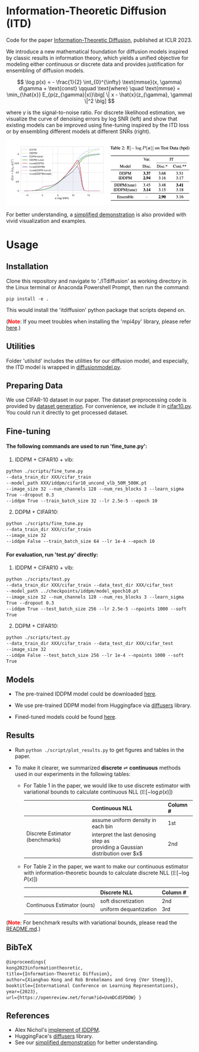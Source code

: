 # Information-Theoretic Diffusion (ITD)

Code for the paper [Information-Theoretic Diffusion](https://arxiv.org/abs/2302.03792), published at ICLR 2023.

We introduce a new mathematical foundation for diffusion models inspired by classic results in information theory, which yields a unified objective for modeling either continuous or discrete data and provides justification for ensembling of diffusion models.

$$ \log p(x) = - \frac{1}{2} \int_{0}^{\infty} \text{mmse}(x, \gamma) d\gamma + \text{const} \qquad \text{where} \quad \text{mmse} = \min_{\hat{x}} E_{p(z_{\gamma}|x)}\big[ \| x - \hat{x}(z_{\gamma}, \gamma) \|^2 \big] $$

where $\gamma$ is the signal-to-noise ratio.   For discrete likelihood estimation, we visualize the curve of denoising errors by log SNR (left) and show that existing models can be improved using fine-tuning inspired by the ITD loss or by ensembling different models at different SNRs (right).

![Discrete Results](/results/figs/discrete_fig_table.png)
 
<!-- Initial commit for improved and generalized applications of diffusion models based on an information-theoretic formulation.  -->

For better understanding, a [simplified demonstration](https://github.com/gregversteeg/InfoDiffusionSimple) is also provided with vivid visualization and examples.


# Usage
## Installation
Clone this repository and navigate to './ITdiffusion' as working directory in the Linux terminal or Anaconda Powershell Prompt, then run the command:

```
pip install -e .
```

This would install the 'itdiffusion' python package that scripts depend on.

(<span style="color:red">**Note**</span>: If you meet troubles when installing the 'mpi4py' library, please refer [here](https://pypi.org/project/mpi4py/).)


## Utilities
Folder 'utilsitd' includes the utilities for our diffusion model, and especially, the ITD model is wrapped in [diffusionmodel.py](https://github.com/kxh001/ITdiffusion/blob/main/utilsitd/diffusionmodel.py). 

## Preparing Data
We use CIFAR-10 dataset in our paper. The dataset preprocessing code is provided by [dataset generation](https://github.com/openai/improved-diffusion/tree/main/datasets).
For convenience, we include it in [cifar10.py](https://github.com/kxh001/ITdiffusion/blob/main/datasets/cifar10.py). You could run it directly to get processed dataset.

## Fine-tuning
#### The following commands are used to run 'fine_tune.py':
1. IDDPM + CIFAR10 + vlb:
```
python ./scripts/fine_tune.py 
--data_train_dir XXX/cifar_train 
--model_path XXX/iddpm/cifar10_uncond_vlb_50M_500K.pt 
--image_size 32 --num_channels 128 --num_res_blocks 3 --learn_sigma True --dropout 0.3 
--iddpm True --train_batch_size 32 --lr 2.5e-5 --epoch 10
```
2. DDPM + CIFAR10:
```
python ./scripts/fine_tune.py 
--data_train_dir XXX/cifar_train
--image_size 32
--iddpm False --train_batch_size 64 --lr 1e-4 --epoch 10
```

#### For evaluation, run 'test.py' directly:
1. IDDPM + CIFAR10 + vlb:
```
python ./scripts/test.py 
--data_train_dir XXX/cifar_train --data_test_dir XXX/cifar_test
--model_path ../checkpoints/iddpm/model_epoch10.pt 
--image_size 32 --num_channels 128 --num_res_blocks 3 --learn_sigma True --dropout 0.3 
--iddpm True --test_batch_size 256 --lr 2.5e-5 --npoints 1000 --soft True
```
2. DDPM + CIFAR10:
```
python ./scripts/test.py 
--data_train_dir XXX/cifar_train --data_test_dir XXX/cifar_test
--image_size 32
--iddpm False --test_batch_size 256 --lr 1e-4 --npoints 1000 --soft True
```

## Models
- The pre-trained IDDPM model could be downloaded [here](https://openaipublic.blob.core.windows.net/diffusion/march-2021/cifar10_uncond_vlb_50M_500K.pt).

- We use pre-trained DDPM model from Huggingface via [diffusers](https://github.com/huggingface/diffusers) library.

- Fined-tuned models could be found [here](https://github.com/kxh001/ITdiffusion/tree/main/checkpoints).


## Results
- Run ```python ./script/plot_results.py``` to get figures and tables in the paper.

- To make it clearer, we summarized **discrete** $\rightleftharpoons$ **continuous** methods used in our experiments in the following tables:

    - For Table 1 in the paper, we would like to use discrete estimator with variational bounds to calculate continuous NLL ($\mathbb{E}[-\log p(x)]$)
        <table>
        <thead>
          <tr>
            <th></th>
            <th>Continuous NLL</th>
            <th>Column #</th>
          </tr>
        </thead>
        <tbody>
          <tr>
            <td rowspan="2">Discrete Estimator (benchmarks)</td>
            <td>assume uniform density in each bin</td>
            <td>1st</td>
          </tr>
          <tr>
            <td>interpret the last denosing step as <br>providing a Gaussian distribution over $x$</td>
            <td>2nd</td>
          </tr>
        </tbody>
        </table>

    - For Table 2 in the paper, we want to make our continuous estimator with information-theoretic bounds to calculate discrete NLL ($\mathbb{E}[-\log P(x)]$)
        <table>
        <thead>
          <tr>
            <th></th>
            <th>Discrete NLL</th>
            <th>Column #</th>
          </tr>
        </thead>
        <tbody>
          <tr>
            <td rowspan="2">Continuous Estimator (ours)</td>
            <td>soft discretization</td>
            <td>2nd</td>
          </tr>
          <tr>
            <td>uniform dequantization</td>
            <td>3rd</td>
          </tr>
        </tbody>
        </table>

(<span style="color:red">**Note**</span>: For benchmark results with variational bounds, please read the [README.md](https://github.com/kxh001/ITdiffusion/blob/main/benchmark/improved-diffusion).)


## BibTeX
```
@inproceedings{
kong2023informationtheoretic,
title={Information-Theoretic Diffusion},
author={Xianghao Kong and Rob Brekelmans and Greg {Ver Steeg}},
booktitle={International Conference on Learning Representations},
year={2023},
url={https://openreview.net/forum?id=UvmDCdSPDOW} }
```

## References
- Alex Nichol's [implement of IDDPM](https://github.com/openai/improved-diffusion).
- HuggingFace's [diffusers](https://github.com/huggingface/diffusers) library.
- See our [simplified demonstration](https://github.com/gregversteeg/InfoDiffusionSimple) for better understanding.

